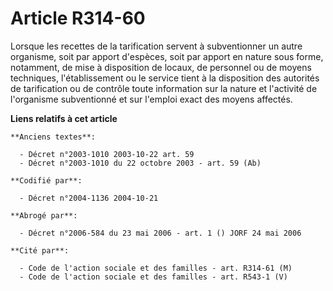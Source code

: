 # Article R314-60

Lorsque les recettes de la tarification servent à subventionner un autre organisme, soit par apport d'espèces, soit par
apport en nature sous forme, notamment, de mise à disposition de locaux, de personnel ou de moyens techniques,
l'établissement ou le service tient à la disposition des autorités de tarification ou de contrôle toute information sur la
nature et l'activité de l'organisme subventionné et sur l'emploi exact des moyens affectés.

**Liens relatifs à cet article**

	**Anciens textes**:

	  - Décret n°2003-1010 2003-10-22 art. 59
	  - Décret n°2003-1010 du 22 octobre 2003 - art. 59 (Ab)

	**Codifié par**:

	  - Décret n°2004-1136 2004-10-21

	**Abrogé par**:

	  - Décret n°2006-584 du 23 mai 2006 - art. 1 () JORF 24 mai 2006

	**Cité par**:

	  - Code de l'action sociale et des familles - art. R314-61 (M)
	  - Code de l'action sociale et des familles - art. R543-1 (V)
